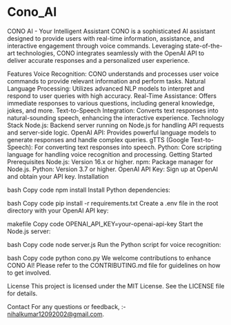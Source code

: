 # Cono_AI

CONO AI - Your Intelligent Assistant
CONO is a sophisticated AI assistant designed to provide users with real-time information, assistance, and interactive engagement through voice commands. Leveraging state-of-the-art technologies, CONO integrates seamlessly with the OpenAI API to deliver accurate responses and a personalized user experience.

Features
Voice Recognition: CONO understands and processes user voice commands to provide relevant information and perform tasks.
Natural Language Processing: Utilizes advanced NLP models to interpret and respond to user queries with high accuracy.
Real-Time Assistance: Offers immediate responses to various questions, including general knowledge, jokes, and more.
Text-to-Speech Integration: Converts text responses into natural-sounding speech, enhancing the interactive experience.
Technology Stack
Node.js: Backend server running on Node.js for handling API requests and server-side logic.
OpenAI API: Provides powerful language models to generate responses and handle complex queries.
gTTS (Google Text-to-Speech): For converting text responses into speech.
Python: Core scripting language for handling voice recognition and processing.
Getting Started
Prerequisites
Node.js: Version 16.x or higher.
npm: Package manager for Node.js.
Python: Version 3.7 or higher.
OpenAI API Key: Sign up at OpenAI and obtain your API key.
Installation


bash
Copy code
npm install
Install Python dependencies:

bash
Copy code
pip install -r requirements.txt
Create a .env file in the root directory with your OpenAI API key:

makefile
Copy code
OPENAI_API_KEY=your-openai-api-key
Start the Node.js server:

bash
Copy code
node server.js
Run the Python script for voice recognition:

bash
Copy code
python cono.py
We welcome contributions to enhance CONO AI! Please refer to the CONTRIBUTING.md file for guidelines on how to get involved.

License
This project is licensed under the MIT License. See the LICENSE file for details.

Contact
For any questions or feedback, :- nihalkumar12092002@gmail.com.
